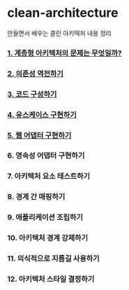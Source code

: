 # clean-architecture
만들면서 배우는 클린 아키텍처 내용 정리

### **[1. 계층형 아키텍처의 문제는 무엇일까?](https://github.com/libedi/clean-architecture/blob/main/summary/01_what_is_wrong_with_layers.md)**
### **[2. 의존성 역전하기](https://github.com/libedi/clean-architecture/blob/main/summary/02_inverting_dependencies.md)**
### **[3. 코드 구성하기](https://github.com/libedi/clean-architecture/blob/main/summary/03_organizing_code.md)**
### **[4. 유스케이스 구현하기](https://github.com/libedi/clean-architecture/blob/main/summary/04_implemeating_a_use_case.md)**
### **[5. 웹 어댑터 구현하기](https://github.com/libedi/clean-architecture/blob/main/summary/05_implementing_a_web_adapter.md)**
### **6. 영속성 어댑터 구현하기**
### **7. 아키텍처 요소 테스트하기**
### **8. 경계 간 매핑하기**
### **9. 애플리케이션 조립하기**
### **10. 아키텍처 경계 강제하기**
### **11. 의식적으로 지름길 사용하기**
### **12. 아키텍처 스타일 결정하기**